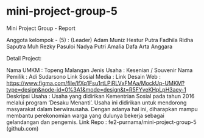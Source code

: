 # mini-project-group-5

Mini Project Group - Report

Anggota kelompok - (5) :
(Leader) Adam Muniz Hestur Putra
Fadhila Ridha Saputra
Muh Rezky Pasuloi
Nadya Putri Amalia
Dafa Arta Anggara

Detail Project:

Nama UMKM : Topeng Malangan
Jenis Usaha :  Kesenian / Souvenir
Nama Pemilik :  Adi Sudarsono
Link Sosial Media : 
Link Desain Web :  https://www.figma.com/file/lfXq1Fsu1rtLPiRLVxFMAa/MockUp-UMKM?type=design&node-id=0%3A1&mode=design&t=R5FYveKHpLpH3aey-1 
Deskripsi Usaha : Usaha yang didirikan Kementrian Sosial pada tahun 2016 melalui program ‘Desaku Menanti’. Usaha ini didirikan untuk mendorong masyarakat dalam berwirausaha. Dengan adanya hal ini, diharapkan mampu membantu perekonomian warga yang dulunya bekerja sebagai gelandangan dan pengemis.
Link Repo : fe2-purnama/mini-project-group-5 (github.com)

